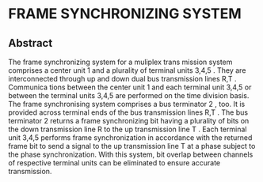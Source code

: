 # FRAME SYNCHRONIZING SYSTEM

## Abstract
The frame synchronizing system for a muliplex trans mission system comprises a center unit 1 and a plurality of terminal units 3,4,5 . They are interconnected through up and down dual bus transmission lines R,T . Communica tions between the center unit 1 and each terminal unit 3,4,5 or between the terminal units 3,4,5 are performed on the time division basis. The frame synchronising system comprises a bus terminator 2 , too. It is provided across terminal ends of the bus transmission lines R,T . The bus terminator 2 returns a frame synchronizing bit having a plurality of bits on the down transmission line R to the up transmission line T . Each terminal unit 3,4,5 performs frame synchronization in accordance with the returned frame bit to send a signal to the up transmission line T at a phase subject to the phase synchronization. With this system, bit overlap between channels of respective terminal units can be eliminated to ensure accurate transmission.